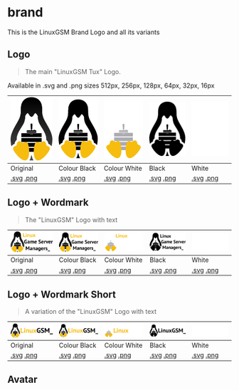 # brand

This is the LinuxGSM Brand Logo and all its variants

## Logo

> The main "LinuxGSM Tux" Logo.

Available in .svg and .png sizes 512px, 256px, 128px, 64px, 32px, 16px

| ![LinuxGSM\_colour\_logo](../.gitbook/assets/linuxgsm_colour_logo_512.png) | ![LinuxGSM\_colour\_black\_logo](../.gitbook/assets/linuxgsm_colour_black_logo_512.png) | ![LinuxGSM\_colour\_white\_logo](../.gitbook/assets/linuxgsm_colour_white_logo_512.png) | ![LinuxGSM\_black\_logo](../.gitbook/assets/linuxgsm_black_logo_512.png) | ![LinuxGSM\_white\_logo](../.gitbook/assets/linuxgsm_white_logo_512.png) |
| :--- | :--- | :--- | :--- | :--- |
| Original | Colour Black | Colour White | Black | White |
| [.svg](https://github.com/GameServerManagers/LinuxGSM-Docs/tree/7a49c2c1480a685adb1574c8965f1a149fb9d874/images/brand/colour/LinuxGSM_colour_logo.svg) [.png](https://github.com/GameServerManagers/LinuxGSM-Docs/tree/7a49c2c1480a685adb1574c8965f1a149fb9d874/images/brand/colour/LinuxGSM_colour_logo_512.png) | [.svg](https://github.com/GameServerManagers/LinuxGSM-Docs/tree/7a49c2c1480a685adb1574c8965f1a149fb9d874/images/brand/colour_black/LinuxGSM_colour_black_logo.svg) [.png](https://github.com/GameServerManagers/LinuxGSM-Docs/tree/7a49c2c1480a685adb1574c8965f1a149fb9d874/images/brand/colour_black/LinuxGSM_colour_black_logo_512.png) | [.svg](https://github.com/GameServerManagers/LinuxGSM-Docs/tree/7a49c2c1480a685adb1574c8965f1a149fb9d874/images/brand/colour_white/LinuxGSM_colour_white_logo.svg) [.png](https://github.com/GameServerManagers/LinuxGSM-Docs/tree/7a49c2c1480a685adb1574c8965f1a149fb9d874/images/brand/colour_white/LinuxGSM_colour_white_logo_512.png) | [.svg](https://github.com/GameServerManagers/LinuxGSM-Docs/tree/7a49c2c1480a685adb1574c8965f1a149fb9d874/images/brand/black/LinuxGSM_black_logo.svg) [.png](https://github.com/GameServerManagers/LinuxGSM-Docs/tree/7a49c2c1480a685adb1574c8965f1a149fb9d874/images/brand/black/LinuxGSM_black_logo_512.png) | [.svg](https://github.com/GameServerManagers/LinuxGSM-Docs/tree/7a49c2c1480a685adb1574c8965f1a149fb9d874/images/brand/white/LinuxGSM_white_logo.svg) [.png](https://github.com/GameServerManagers/LinuxGSM-Docs/tree/7a49c2c1480a685adb1574c8965f1a149fb9d874/images/brand/white/LinuxGSM_white_logo_512.png) |

## Logo + Wordmark

> The "LinuxGSM" Logo with text

| ![LinuxGSM\_colour\_logo\_wordmark](../.gitbook/assets/linuxgsm_colour_logo_wordmark_512.png) | ![LinuxGSM\_colour\_black\_logo\_wordmark](../.gitbook/assets/linuxgsm_colour_black_logo_wordmark_512.png) | ![LinuxGSM\_colour\_white\_logo\_wordmark](../.gitbook/assets/linuxgsm_colour_white_logo_wordmark_512.png) | ![LinuxGSM\_colour\_white\_logo\_wordmark](../.gitbook/assets/linuxgsm_black_logo_wordmark_512.png) | ![LinuxGSM\_white\_logo\_wordmark](../.gitbook/assets/linuxgsm_white_logo_wordmark_512.png) |
| :--- | :--- | :--- | :--- | :--- |
| Original | Colour Black | Colour White | Black | White |
| [.svg](https://github.com/GameServerManagers/LinuxGSM-Docs/tree/7a49c2c1480a685adb1574c8965f1a149fb9d874/images/brand/colour/LinuxGSM_colour_logo_wordmark.svg) [.png](https://github.com/GameServerManagers/LinuxGSM-Docs/tree/7a49c2c1480a685adb1574c8965f1a149fb9d874/images/brand/colour/LinuxGSM_colour_logo_wordmark_512.png) | [.svg](https://github.com/GameServerManagers/LinuxGSM-Docs/tree/7a49c2c1480a685adb1574c8965f1a149fb9d874/images/brand/colour_black/LinuxGSM_colour_black_logo_wordmark.svg) [.png](https://github.com/GameServerManagers/LinuxGSM-Docs/tree/7a49c2c1480a685adb1574c8965f1a149fb9d874/images/brand/colour_black/LinuxGSM_colour_black_logo_wordmark_512.png) | [.svg](https://github.com/GameServerManagers/LinuxGSM-Docs/tree/7a49c2c1480a685adb1574c8965f1a149fb9d874/images/brand/colour_white/LinuxGSM_colour_white_logo_wordmark.svg) [.png](https://github.com/GameServerManagers/LinuxGSM-Docs/tree/7a49c2c1480a685adb1574c8965f1a149fb9d874/images/brand/colour_white/LinuxGSM_colour_white_logo_wordmark_512.png) | [.svg](https://github.com/GameServerManagers/LinuxGSM-Docs/tree/7a49c2c1480a685adb1574c8965f1a149fb9d874/images/brand/black/LinuxGSM_black_logo_wordmark.svg) [.png](https://github.com/GameServerManagers/LinuxGSM-Docs/tree/7a49c2c1480a685adb1574c8965f1a149fb9d874/images/brand/black/LinuxGSM_black_logo_wordmark_512.png) | [.svg](https://github.com/GameServerManagers/LinuxGSM-Docs/tree/7a49c2c1480a685adb1574c8965f1a149fb9d874/images/brand/white/LinuxGSM_white_logo_wordmark.svg) [.png](https://github.com/GameServerManagers/LinuxGSM-Docs/tree/7a49c2c1480a685adb1574c8965f1a149fb9d874/images/brand/white/LinuxGSM_white_logo_wordmark_512.png) |

## Logo + Wordmark Short

> A variation of the "LinuxGSM" Logo with text

| ![LinuxGSM\_colour\_logo\_wordmark](../.gitbook/assets/linuxgsm_colour_logo_wordmark_short_512.png) | ![LinuxGSM\_colour\_black\_logo\_wordmark\_short](../.gitbook/assets/linuxgsm_colour_black_logo_wordmark_short_512.png) | ![LinuxGSM\_colour\_white\_logo\_wordmark\_short](../.gitbook/assets/linuxgsm_colour_white_logo_wordmark_short_512.png) | ![LinuxGSM\_colour\_white\_logo\_wordmark\_short](../.gitbook/assets/linuxgsm_black_logo_wordmark_short_512.png) | ![LinuxGSM\_white\_logo\_wordmark\_short](../.gitbook/assets/linuxgsm_white_logo_wordmark_short_512.png) |
| :--- | :--- | :--- | :--- | :--- |
| Original | Colour Black | Colour White | Black | White |
| [.svg](https://github.com/GameServerManagers/LinuxGSM-Docs/tree/7a49c2c1480a685adb1574c8965f1a149fb9d874/images/brand/colour/LinuxGSM_colour_logo_wordmark_short.svg) [.png](https://github.com/GameServerManagers/LinuxGSM-Docs/tree/7a49c2c1480a685adb1574c8965f1a149fb9d874/images/brand/colour/LinuxGSM_colour_logo_wordmark_short_512.png) | [.svg](https://github.com/GameServerManagers/LinuxGSM-Docs/tree/7a49c2c1480a685adb1574c8965f1a149fb9d874/images/brand/colour_black/LinuxGSM_colour_black_logo_wordmark_short.svg) [.png](https://github.com/GameServerManagers/LinuxGSM-Docs/tree/7a49c2c1480a685adb1574c8965f1a149fb9d874/images/brand/colour_black/LinuxGSM_colour_black_logo_wordmark_short_512.png) | [.svg](https://github.com/GameServerManagers/LinuxGSM-Docs/tree/7a49c2c1480a685adb1574c8965f1a149fb9d874/images/brand/colour_white/LinuxGSM_colour_white_logo_wordmark_short.svg) [.png](https://github.com/GameServerManagers/LinuxGSM-Docs/tree/7a49c2c1480a685adb1574c8965f1a149fb9d874/images/brand/colour_white/LinuxGSM_colour_white_logo_wordmark_short_512.png) | [.svg](https://github.com/GameServerManagers/LinuxGSM-Docs/tree/7a49c2c1480a685adb1574c8965f1a149fb9d874/images/brand/black/LinuxGSM_black_logo_wordmark.svg) [.png](https://github.com/GameServerManagers/LinuxGSM-Docs/tree/7a49c2c1480a685adb1574c8965f1a149fb9d874/images/brand/black/LinuxGSM_black_logo_wordmark_short_512.png) | [.svg](https://github.com/GameServerManagers/LinuxGSM-Docs/tree/7a49c2c1480a685adb1574c8965f1a149fb9d874/images/brand/white/LinuxGSM_white_logo_wordmark.svg) [.png](https://github.com/GameServerManagers/LinuxGSM-Docs/tree/7a49c2c1480a685adb1574c8965f1a149fb9d874/images/brand/white/LinuxGSM_white_logo_wordmark_short_512.png) |

## Avatar


